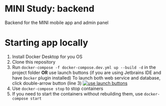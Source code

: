 # MINI Study: backend
Backend for the MINI mobile app and admin panel

# Starting app locally
1) Install Docker Desktop for you OS
2) Clone this repository
3) Run `docker-compose -f docker-compose.dev.yml up --build -d` in the project folder 
**OR** use launch buttons (if you are using Jetbrains IDE and have `Docker` plugin installed)
To launch both web service and database, click double-arrow button (line 3)
[![use launch buttons](https://i.imgur.com/5xFqifk.png "use launch buttons")](https://i.imgur.com/5xFqifk.png "use launch buttons")
4) Use `docker-compose stop` to stop containers
5) If you need to start the containers without rebuilding them, use `docker-compose start` 
